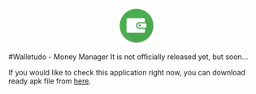 <p align="center">
	<img alt="Application icon" src="app/src/main/res/drawable-hdpi/ic_launcher.png">
</p>
#Walletudo - Money Manager
It is not officially released yet, but soon...

If you would like to check this application right now, you can download ready apk file from [here](https://github.com/WojciechKo/Walletudo/raw/master/app/build/outputs/apk/app-release.apk).